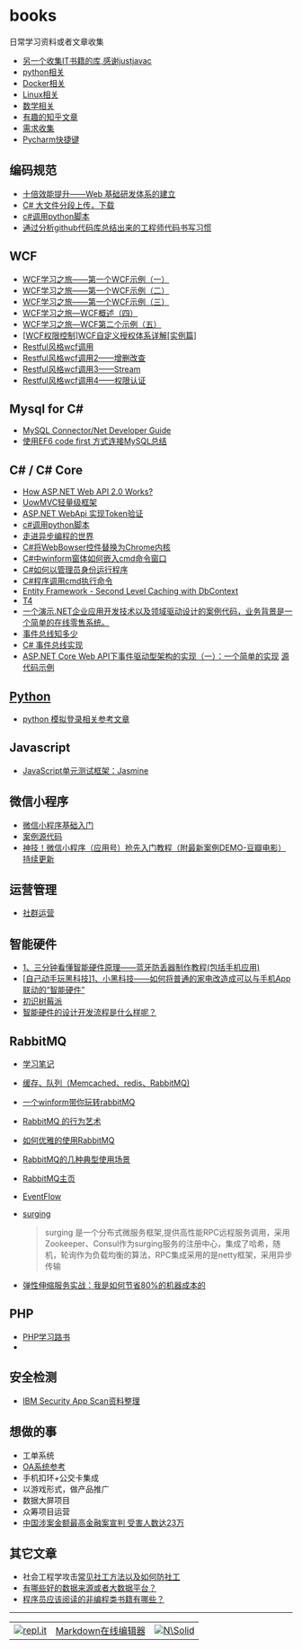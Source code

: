 # books
日常学习资料或者文章收集

- [另一个收集IT书籍的库,感谢justjavac](https://github.com/justjavac/free-programming-books-zh_CN)
- [python相关](python.md)
- [Docker相关](Docker.md)
- [Linux相关](linux.md)
- [数学相关](math.md)
- [有趣的知乎文章](zhihu.md)
- [需求收集](requirements.md)
- [Pycharm快捷键](http://www.cnblogs.com/zhangpengshou/p/3555767.html)

## 编码规范
- [十倍效能提升——Web 基础研发体系的建立](https://www.cnblogs.com/sskyy/p/8613393.html)
- [C# 大文件分段上传，下载](http://blog.csdn.net/u010279498/article/details/60767638)
- [c#调用python脚本](https://www.cnblogs.com/shiyingzheng/p/6054835.html)
- [通过分析github代码库总结出来的工程师代码书写习惯](http://alloyteam.github.io/CodeGuide/)

## WCF
- [WCF学习之旅——第一个WCF示例（一）](http://www.cnblogs.com/chillsrc/p/5261605.html)
- [WCF学习之旅——第一个WCF示例（二）](http://www.cnblogs.com/chillsrc/p/5275543.html)
- [WCF学习之旅——第一个WCF示例（三）](http://www.cnblogs.com/chillsrc/p/5304913.html)
- [WCF学习之旅—WCF概述（四）](http://www.cnblogs.com/chillsrc/p/5345456.html)
- [WCF学习之旅—WCF第二个示例（五）](http://www.cnblogs.com/chillsrc/p/5382337.html)
- [[WCF权限控制]WCF自定义授权体系详解[实例篇]](http://www.cnblogs.com/artech/archive/2011/07/11/2103445.html)
- [Restful风格wcf调用](http://www.cnblogs.com/wolf-sun/p/4550152.html)
- [Restful风格wcf调用2——增删改查](http://www.cnblogs.com/wolf-sun/p/4556301.html)
- [Restful风格wcf调用3——Stream](http://www.cnblogs.com/wolf-sun/p/4557057.html)
- [Restful风格wcf调用4——权限认证](http://www.cnblogs.com/wolf-sun/p/4572591.html)


## Mysql for C#
- [MySQL Connector/Net Developer Guide](https://dev.mysql.com/doc/connector-net/en/connector-net-entityframework60.html)
- [使用EF6 code first 方式连接MySQL总结](https://www.cnblogs.com/summit7ca/p/5423637.html)

## C# / C# Core
- [How ASP.NET Web API 2.0 Works?](http://www.cnblogs.com/artech/p/how-asp-net-web-api-works.html)
- [UowMVC轻量级框架](https://github.com/night-king/UowMVC)
- [ASP.NET WebApi 实现Token验证](http://www.cnblogs.com/dukang1991/p/5627584.html)
- [c#调用python脚本](https://www.cnblogs.com/shiyingzheng/p/6054835.html)
- [走进异步编程的世界](https://www.cnblogs.com/liqingwen/p/5831951.html)
- [C#将WebBowser控件替换为Chrome内核](https://www.cnblogs.com/lonelyxmas/p/6209261.html)
- [C#中winform窗体如何嵌入cmd命令窗口](https://www.cnblogs.com/xuliangxing/p/5993297.html)
- [C#如何以管理员身份运行程序](http://www.cnblogs.com/babycool/p/3569183.html)
- [C#程序调用cmd执行命令](https://www.cnblogs.com/babycool/p/3570648.html)
- [Entity Framework - Second Level Caching with DbContext](https://www.codeproject.com/Articles/435142/Entity-Framework-Second-Level-Caching-with-DbConte)
- [T4](http://www.cnblogs.com/leftfist/p/4257924.html)
- [一个演示.NET企业应用开发技术以及领域驱动设计的案例代码，业务背景是一个简单的在线零售系统。](https://github.com/daxnet/ByteartRetail)
- [事件总线知多少](https://www.jianshu.com/p/61042d36b010)
- [C# 事件总线实现](https://github.com/yanshengjie/EventBus)
- [ASP.NET Core Web API下事件驱动型架构的实现（一）：一个简单的实现](http://www.cnblogs.com/daxnet/p/8082694.html)   [源代码示例](https://github.com/daxnet/edasample)

## [Python](python.md)

- [python 模拟登录相关参考文章](python_fake_login.md)

## Javascript
- [JavaScript单元测试框架：Jasmine](https://www.cnblogs.com/leolovexx/p/6598875.html)

## 微信小程序
- [微信小程序基础入门](http://www.cnblogs.com/micua/p/wechat-weapp-essential.html)
- [案例源代码](https://github.com/jaapyang/weapp-demo)
- [神技！微信小程序（应用号）抢先入门教程（附最新案例DEMO-豆瓣电影）持续更新](http://www.cnblogs.com/micua/p/wechat-weapp-getting-started.html)

## 运营管理
- [社群运营](https://www.xmind.net/m/ibCh)

## 智能硬件
- [1、三分钟看懂智能硬件原理——蓝牙防丢器制作教程(包括手机应用)](http://www.cnblogs.com/zjutlitao/p/4625799.html)
- [[自己动手玩黑科技]1、小黑科技——如何将普通的家电改造成可以与手机App联动的“智能硬件”](http://www.cnblogs.com/zjutlitao/p/4967847.html)
- [初识树莓派](http://www.cnblogs.com/imfanqi/p/4370025.html)
- [智能硬件的设计开发流程是什么样呢？](https://www.zhihu.com/question/27639394)

## RabbitMQ
- [学习笔记](RabbitMQ.md)
- [缓存、队列（Memcached、redis、RabbitMQ)](http://www.cnblogs.com/suoning/p/5807247.html)
- [一个winform带你玩转rabbitMQ](http://www.cnblogs.com/dubing/p/4017613.html)
- [RabbitMQ 的行为艺术](http://www.cnblogs.com/liqingwen/p/6412089.html)
- [如何优雅的使用RabbitMQ](http://www.cnblogs.com/richieyang/p/5492432.html)
- [RabbitMQ的几种典型使用场景](https://www.cnblogs.com/luxiaoxun/p/3918054.html)
- [RabbitMQ主页](https://www.rabbitmq.com/)
- [EventFlow](https://github.com/eventflow/EventFlow)
- [surging](https://github.com/dotnetcore/surging)
  > surging 是一个分布式微服务框架,提供高性能RPC远程服务调用，采用Zookeeper、Consul作为surging服务的注册中心，集成了哈希，随机，轮询作为负载均衡的算法，RPC集成采用的是netty框架，采用异步传输

- [弹性伸缩服务实战：我是如何节省80%的机器成本的](http://www.cnblogs.com/haolujun/p/8075226.html)

## PHP
- [PHP学习路书](http://www.cnblogs.com/bananaplan/p/The-Right-Way-For-PHPer.html)
- 

## 安全检测
- [IBM Security App Scan资料整理](http://www.cnblogs.com/saryli/p/5820605.html)

## 想做的事
- 工单系统
- [OA系统参考](http://www.cnblogs.com/walkingp/archive/2010/08/09/1795527.html)
- 手机扣环+公交卡集成
- 以游戏形式，做产品推广
- 数据大屏项目
- 众筹项目运营
- [中国涉案金额最高金融案宣判 受害人数达23万](http://news.youth.cn/gn/201603/t20160301_7689477.htm)


## 其它文章
- 社会工程学攻击[常见社工方法以及如何防社工](https://bbs.ichunqiu.com/thread-29654-1-1.html?from=zh)
- [有哪些好的数据来源或者大数据平台？](https://www.zhihu.com/question/27798279/answer/271852252)
- [程序员应该阅读的非编程类书籍有哪些？](https://github.com/justjavac/free-programming-books-zh_CN/blob/master/what-non-programming-books-should-programmers-read.md)



-------
|         |         |      |
|:--------|:--------|:-----|
|[![repl.it](https://repl.it/public/images/logo-small.png)](https://repl.it/languages)|[Markdown在线编辑器](https://dillinger.io/)|[![N\Solid](https://cldup.com/dTxpPi9lDf.thumb.png)](https://nodesource.com/products/nsolid)|
